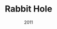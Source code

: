 ---
layout: productions
title: Rabbit Hole
date: 2011
featured_image: 
image_credit: 
image_alt:
image_caption:
category: 
Theatre: Theatre Jacksonville
Venue: Little Theatre
cast:
  Howie: Michael Lipp
crew:
external_links:
---